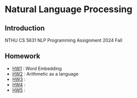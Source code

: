 # Natural Language Processing

## Introduction

NTHU CS 5631 NLP Programming Assignment 2024 Fall

## Homework

- [HW1](./hw1/README.md) : Word Embedding
- [HW2](./hw2/README.md) : Arithmetic as a language
- [HW3](./hw3/README.md) :
- [HW4](./hw4/README.md) :
- [HW5](./hw5/README.md) :
